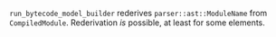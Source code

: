 `run_bytecode_model_builder` rederives `parser::ast::ModuleName` from `CompiledModule`. Rederivation *is* possible, at least for some elements.
